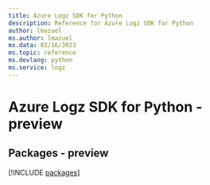 ```yaml
---
title: Azure Logz SDK for Python
description: Reference for Azure Logz SDK for Python
author: lmazuel
ms.author: lmazuel
ms.data: 03/16/2023
ms.topic: reference
ms.devlang: python
ms.service: logz
---
```

# Azure Logz SDK for Python - preview
## Packages - preview
[!INCLUDE [packages](logz-index.md)]